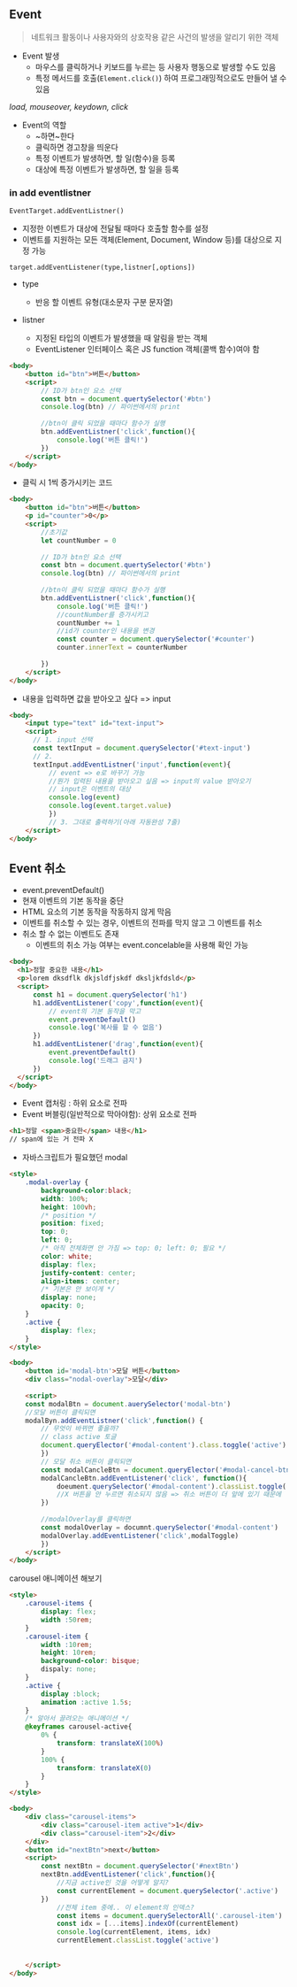## Event

> 네트워크 활동이나 사용자와의 상호작용 같은 사건의 발생을 알리기 위한 객체

- Event 발생
  - 마우스를 클릭하거나 키보드를 누르는 등 사용자 행동으로 발생할 수도 있음
  - 특정 메서드를 호출(`Element.click()`) 하여 프로그래밍적으로도 만들어 낼 수 있음

*load, mouseover, keydown, click*

- Event의 역할
  - ~하면~한다 
  - 클릭하면 경고창을 띄운다 
  - 특정 이벤트가 발생하면, 할 일(함수)을 등록
  - 대상에 특정 이벤트가 발생하면, 할 일을 등록





### in add eventlistner



`EventTarget.addEventListner()`

- 지정한 이벤트가 대상에 전달될 때마다 호출할 함수를 설정
- 이벤트를 지원하는 모든 객체(Element, Document, Window 등)를 대상으로 지정 가능



`target.addEventListener(type,listner[,options])`

- type
  - 반응 할 이벤트 유형(대소문자 구분 문자열)

- listner
  - 지정된 타입의 이벤트가 발생했을 때 알림을 받는 객체
  - EventListener 인터페이스 혹은 JS function 객체(콜백 함수)여야 함



```html
<body>
    <button id="btn">버튼</button>
    <script>
        // ID가 btn인 요소 선택
        const btn = document.quertySelector('#btn')
        console.log(btn) // 파이썬에서의 print
        
        //btn이 클릭 되었을 때마다 함수가 실행
        btn.addEventListner('click',function(){
            console.log('버튼 클릭!')
        })
    </script>
</body>
```



- 클릭 시 1씩 증가시키는 코드

```html
<body>
    <button id="btn">버튼</button>
    <p id="counter">0</p>
    <script>
        //초기값
        let countNumber = 0
        
        // ID가 btn인 요소 선택
        const btn = document.quertySelector('#btn')
        console.log(btn) // 파이썬에서의 print
        
        //btn이 클릭 되었을 때마다 함수가 실행
        btn.addEventListner('click',function(){
            console.log('버튼 클릭!')
            //countNumber를 증가시키고
            countNumber += 1
            //id가 counter인 내용을 변경
            const counter = document.querySelector('#counter')
            counter.innerText = counterNumber
            
        })
    </script>
</body>
```



- 내용을 입력하면 값을 받아오고 싶다 => input

```html
<body>
    <input type="text" id="text-input">
    <script>
      // 1. input 선택
      const textInput = document.querySelector('#text-input')
      // 2. 
      textInput.addEventListner('input',function(event){
          // event => e로 바꾸기 가능
          //뭔가 입력된 내용을 받아오고 싶음 => input의 value 받아오기
          // input은 이벤트의 대상
          console.log(event)
          console.log(event.target.value)
          })
          // 3. 그대로 출력하기(아래 자동완성 7줄)
    </script>
</body>
```



## Event 취소

- event.preventDefault()
- 현재 이벤트의 기본 동작을 중단
- HTML 요소의 기본 동작을 작동하지 않게 막음
- 이벤트를 취소할 수 있는 경우, 이벤트의 전파를 막지 않고 그 이벤트를 취소
- 취소 할 수 없는 이벤트도 존재
  - 이벤트의 취소 가능 여부는 event.concelable을 사용해 확인 가능



```html
<body>
  <h1>정말 중요한 내용</h1>
  <p>lorem dksdflk dkjsldfjskdf dksljkfdsld</p>
  <script>
      const h1 = document.querySelector('h1')
      h1.addEventListener('copy',function(event){
          // event의 기본 동작을 막고
          event.preventDefault()
          console.log('복사를 할 수 없음')
      })
      h1.addEventListener('drag',function(event){
          event.preventDefault()
          console.log('드래그 금지')
      })
  </script>
</body>
```



- Event 캡처링 : 하위 요소로 전파
- Event 버블링(일반적으로 막아야함): 상위 요소로 전파



```html
<h1>정말 <span>중요한</span> 내용</h1>
// span에 있는 거 전파 X
```



- 자바스크립트가 필요했던 modal

```html
<style>
    .modal-overlay {
        background-color:black;
        width: 100%;
        height: 100vh;
        /* position */
        position: fixed;
        top: 0;
        left: 0;
        /* 아직 전체화면 안 가짐 => top: 0; left: 0; 필요 */
        color: white;
        display: flex;
        justify-content: center;
        align-items: center;
        /* 기본은 안 보이게 */
        display: none;
        opacity: 0;
    }
    .active {
        display: flex;        
    }
</style>

<body>
    <button id='modal-btn'>모달 버튼</button>
    <div class="nodal-overlay">모달</div>
    
    <script>
    const modalBtn = document.auerySelector('modal-btn')
    //모달 버튼이 클릭되면
    modalByn.addEventListner('click',function() {
        // 무엇이 바뀌면 좋을까?
        // class active 토글
        document.queryElector('#modal-content').class.toggle('active')
        })
        // 모달 취소 버튼이 클릭되면
        const modalCancleBtn = document.queryElector('#modal-cancel-btn')
        modalCancleBtn.addEventListener('click', function(){
            doeument.querySelector('#modal-content').classList.toggle('active')
            //X 버튼을 안 누르면 취소되지 않음 => 취소 버튼이 더 앞에 있기 때문에
        })
        
        //modalOverlay를 클릭하면 
        const modalOverlay = documnt.querySelector('#modal-content')
        modalOverlay.addEventListener('click',modalToggle) 
        })
    </script>
</body>
```



carousel 애니메이션 해보기

```html
<style>
    .carousel-items {
        display: flex;
        width :50rem;
    }
    .carousel-item {
        width :10rem;
        height: 10rem;
        background-color: bisque;
        dispaly: none;
    }
    .active {
        display :block;
        animation :active 1.5s;
    }
    /* 알아서 끌려오는 애니메이션 */
    @keyframes carousel-active{
        0% {
            transform: translateX(100%)
        }
        100% {
            transform: translateX(0)
        }
    }
</style>

<body>
    <div class="carousel-items">
        <div class="carousel-item active">1</div>
        <div class="carousel-item">2</div>
    </div>
    <button id="nextBtn">next</button>
    <script>
        const nextBtn = document.querySelector('#nextBtn')
        nextBtn.addEventListener('click',function(){
            //지금 active인 것을 어떻게 알지?
            const currentElement = document.querySelector('.active')
        })
        	//전체 item 중에.. 이 element의 인덱스?
        	const items = document.querySelectorAll('.carousel-item')
            const idx = [...items].indexOf(currentElement)
            console.log(currentElement, items, idx)
        	currentElement.classList.toggle('active')
        	
        
    </script>
</body>
```


